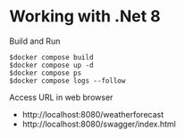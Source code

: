 # Working with .Net 8

Build and Run
```
$docker compose build
$docker compose up -d
$docker compose ps
$docker compose logs --follow
```

Access URL in web browser
* http://localhost:8080/weatherforecast
* http://localhost:8080/swagger/index.html